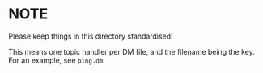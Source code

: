 # NOTE

Please keep things in this directory standardised!

This means one topic handler per DM file, and the filename being the key. For an example, see `ping.dm`
